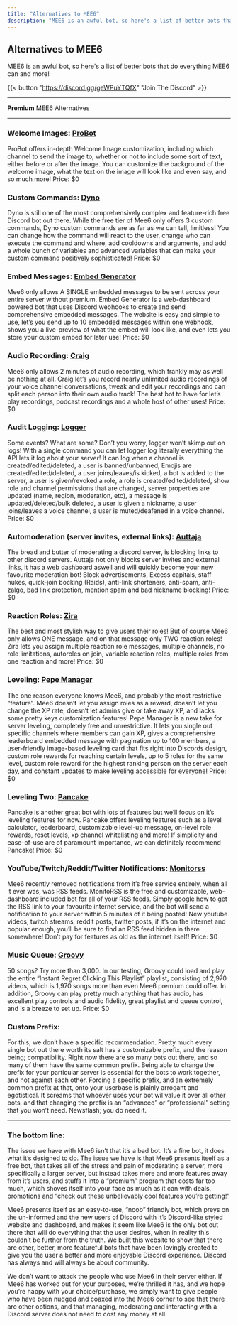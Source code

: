 ```yaml
---
title: "Alternatives to MEE6"
description: "MEE6 is an awful bot, so here's a list of better bots that do everything MEE6 can and more!"
---
```


## Alternatives to MEE6

MEE6 is an awful bot, so here's a list of better bots that do everything MEE6 can and more!

{{< button "https://discord.gg/geWPuYTQfX" "Join The Discord" >}}

___
**Premium** MEE6 Alternatives
___

### Welcome Images: [ProBot](https://probot.io/)
ProBot offers in-depth Welcome Image customization, including which channel to send the image to, whether or not to include some sort of text, either before or after the image. You can customize the background of the welcome image, what the text on the image will look like and even say, and so much more! 
Price: $0

### Custom Commands: [Dyno](https://dyno.gg/)
Dyno is still one of the most comprehensively complex and feature-rich free Discord bot out there. While the free tier of Mee6 only offers 3 custom commands, Dyno custom commands are as far as we can tell, limitless! You can change how the command will react to the user, change who can execute the command and where, add cooldowns and arguments, and add a whole bunch of variables and advanced variables that can make your custom command positively sophisticated!
Price: $0

### Embed Messages: [Embed Generator](https://discord.club/)
Mee6 only allows A SINGLE embedded messages to be sent across your entire server without premium. Embed Generator is a web-dashboard powered bot that uses Discord webhooks to create and send comprehensive embedded messages. The website is easy and simple to use, let’s you send up to 10 embedded messages within one webhook, shows you a live-preview of what the embed will look like, and even lets you store your custom embed for later use!
Price: $0

### Audio Recording: [Craig](https://craig.chat/home/)
Mee6 only allows 2 minutes of audio recording, which frankly may as well be nothing at all. Craig let’s you record nearly unlimited audio recordings of your voice channel conversations, tweak and edit your recordings and can split each person into their own audio track! The best bot to have for let’s play recordings, podcast recordings and a whole host of other uses!
Price: $0

### Audit Logging: [Logger](https://logger.bot/)
Some events? What are some? Don’t you worry, logger won’t skimp out on logs! With a single command you can let logger log literally everything the API lets it log about your server! It can log when a channel is created/edited/deleted, a user is banned/unbanned, Emojis are created/edited/deleted, a user joins/leaves/is kicked, a bot is added to the server, a user is given/revoked a role, a role is created/edited/deleted, show role and channel permissions that are changed, server properties are updated (name, region, moderation, etc), a message is updated/deleted/bulk deleted, a user is given a nickname, a user joins/leaves a voice channel, a user is muted/deafened in a voice channel.
Price: $0


### Automoderation (server invites, external links): [Auttaja](https://auttaja.io/)
The bread and butter of moderating a discord server, is blocking links to other discord servers. Auttaja not only blocks server invites and external links, it has a web dashboard aswell and will quickly become your new favourite moderation bot! Block advertisements, Excess capitals, staff nukes, quick-join bocking (Raids), anti-link shorteners, anti-spam, anti-zalgo, bad link protection, mention spam and bad nickname blocking! 
Price: $0

### Reaction Roles: [Zira](https://zira.gg/)
The best and most stylish way to give users their roles! But of course Mee6 only allows ONE message, and on that message only TWO reaction roles! Zira lets you assign multiple reaction role messages, multiple channels, no role limitations, autoroles on join, variable reaction roles, multiple roles from one reaction and more! 
Price: $0

### Leveling: [Pepe Manager](https://pepemanager.com/)
The one reason everyone knows Mee6, and probably the most restrictive “feature”. Mee6 doesn’t let you assign roles as a reward, doesn’t let you change the XP rate, doesn’t let admins give or take away XP, and lacks some pretty keys customization features! Pepe Manager is a new take for server leveling, completely free and unrestrictive. It lets you single out specific channels where members can gain XP, gives a comprehensive leaderboard embedded message with pagination up to 100 members, a user-friendly image-based leveling card that fits right into Discords design, custom role rewards for reaching certain levels, up to 5 roles for the same level, custom role reward for the highest ranking person on the server each day, and constant updates to make leveling accessible for everyone!
Price: $0

### Leveling Two: [Pancake](https://pancake.gg/commands)
Pancake is another great bot with lots of features but we’ll focus on it’s leveling features for now. Pancake offers leveling features such as a level calculator, leaderboard, customizable level-up message, on-level role rewards, reset levels, xp channel whitelisting and more! If simplicity and ease-of-use are of paramount importance, we can definitely recommend Pancake!
Price: $0

### YouTube/Twitch/Reddit/Twitter Notifications: [Monitorss](https://monitorss.xyz/)
Mee6 recently removed notifications from it’s free service entirely, when all it ever was, was RSS feeds. MonitoRSS is the free and customizable, web-dashboard included bot for all of your RSS feeds. Simply google how to get the RSS link to your favourite internet service, and the bot will send a notification to your server within 5 minutes of it being posted! New youtube videos, twitch streams, reddit posts, twitter posts, if it’s on the internet and popular enough, you’ll be sure to find an RSS feed hidden in there somewhere! Don’t pay for features as old as the internet itself!
Price: $0

### Music Queue: [Groovy](https://groovy.bot/commands)
50 songs? Try more than 3,000. In our testing, Groovy could load and play the entire “Instant Regret Clicking This Playlist” playlist, consisting of 2,970 videos, which is 1,970 songs more than even Mee6 premium could offer. In addition, Groovy can play pretty much anything that has audio, has excellent play controls and audio fidelity, great playlist and queue control,  and is a breeze to set up.
Price: $0


### Custom Prefix:
For this, we don’t have a specific recommendation. Pretty much every single bot out there worth its salt has a customizable prefix, and the reason being; compatibility. Right now there are so many bots out there, and so many of them have the same common prefix. Being able to change the prefix for your particular server is essential for the bots to work together, and not against each other. Forcing a specific prefix, and an extremely common prefix at that, onto your userbase is plainly arrogant and egotistical. It screams that whoever uses your bot wil value it over all other bots, and that changing the prefix is an “advanced” or “professional” setting that you won’t need. Newsflash; you do need it. 

___

### The bottom line:
The issue we have with Mee6 isn’t that it’s a bad bot. It’s a fine bot, it does what it’s designed to do. The issue we have is that Mee6 presents itself as a free bot, that takes all of the stress and pain of moderating a server, more specifically a larger server, but instead takes more and more features away from it’s users, and stuffs it into a “premium” program that costs far too much, which shoves itself into your face as much as it can with deals, promotions and “check out these unbelievably cool features you’re getting!”
	
Mee6 presents itself as an easy-to-use, “noob” friendly bot, which preys on the un-informed and the new users of Discord with it’s Discord-like styled website and dashboard, and makes it seem like Mee6 is the only bot out there that will do everything that the user desires, when in reality this couldn’t be further from the truth. We built this website to show that there are other, better, more featureful bots that have been lovingly created to give you the user a better and more enjoyable Discord experience. Discord has always and will always be about community. 
	
We don’t want to attack the people who use Mee6 in their server either. If Mee6 has worked out for your purposes, we’re thrilled it has, and we hope you’re happy with your choice/purchase, we simply want to give people who have been nudged and coaxed into the Mee6 corner to see that there are other options, and that managing, moderating and interacting with a Discord server does not need to cost any money at all.
